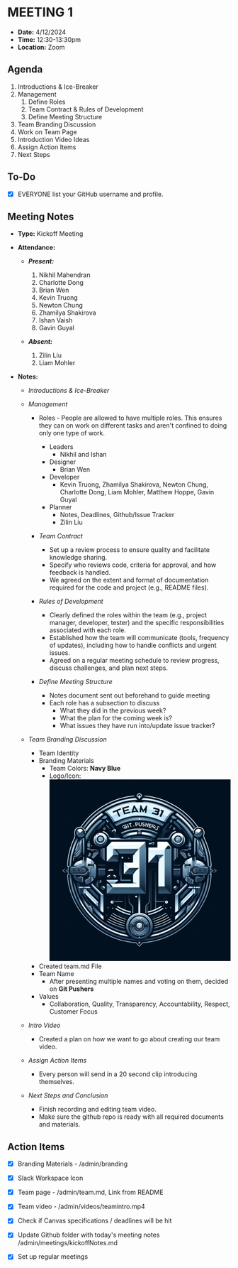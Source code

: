 # MEETING 1

- **Date:** 4/12/2024 
- **Time:** 12:30-13:30pm
- **Location:** Zoom

## Agenda

1. Introductions & Ice-Breaker
2. Management
   1. Define Roles
   2. Team Contract & Rules of Development
   3. Define Meeting Structure
3. Team Branding Discussion
4. Work on Team Page
5. Introduction Video Ideas
6. Assign Action Items
7. Next Steps

## To-Do

- [x] EVERYONE list your GitHub username and profile.

## Meeting Notes

- **Type:** Kickoff Meeting

- **Attendance:**
  - ***Present:***
    1. Nikhil Mahendran
    2. Charlotte Dong
    3. Brian Wen
    4. Kevin Truong
    5. Newton Chung
    6. Zhamilya Shakirova
    7. Ishan Vaish
    8. Gavin Guyal
       
  - ***Absent:***
    1. Zilin Liu
    2. Liam Mohler

- **Notes:**
  - *Introductions & Ice-Breaker*
    
  - *Management*
    - Roles - People are allowed to have multiple roles. This ensures they can on work on different tasks and aren't confined to doing only one type of work.
      - Leaders
          - Nikhil and Ishan
      - Designer
          - Brian Wen
      - Developer
          - Kevin Truong, Zhamilya Shakirova, Newton Chung, Charlotte Dong, Liam Mohler, Matthew Hoppe, Gavin Guyal
      - Planner   
        - Notes, Deadlines, Github/Issue Tracker
        - Zilin Liu
          
    - *Team Contract*
        - Set up a review process to ensure quality and facilitate knowledge sharing.
        - Specify who reviews code, criteria for approval, and how feedback is handled.
        - We agreed on the extent and format of documentation required for the code and project (e.g., README files).
          
    - *Rules of Development*
        - Clearly defined the roles within the team (e.g., project manager, developer, tester) and the specific responsibilities associated with each role.
        - Established how the team will communicate (tools, frequency of updates), including how to handle conflicts and urgent issues.
        - Agreed on a regular meeting schedule to review progress, discuss challenges, and plan next steps.

    - *Define Meeting Structure*
        - Notes document sent out beforehand to guide meeting
        - Each role has a subsection to discuss
            - What they did in the previous week?
            - What the plan for the coming week is?
            - What issues they have run into/update issue tracker?
              
  - *Team Branding Discussion*
    - Team Identity  
    - Branding Materials
      - Team Colors: **Navy Blue**
      - Logo/Icon: ![logo](https://github.com/cse110-sp24-group31/cse110-sp24-group31/blob/main/admin/branding/logo.jpg)
    - Created team.md File
    - Team Name
      - After presenting multiple names and voting on them, decided on **Git Pushers**
    - Values
      - Collaboration, Quality, Transparency, Accountability, Respect, Customer Focus
        
  - *Intro Video*
    - Created a plan on how we want to go about creating our team video.
      
  - *Assign Action Items*
    - Every person will send in a 20 second clip introducing themselves.

  - *Next Steps and Conclusion*
    - Finish recording and editing team video.
    - Make sure the github repo is ready with all required documents and materials. 

## Action Items

- [x] Branding Materials -  /admin/branding
- [x] Slack Workspace Icon
- [x] Team page - /admin/team.md, Link from README
- [x] Team video - /admin/videos/teamintro.mp4
- [x] Check if Canvas specifications / deadlines will be hit
- [x] Update Github folder with today's meeting notes /admin/meetings/kickoffNotes.md
- [x] Set up regular meetings





